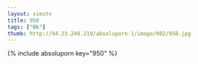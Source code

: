 ```yaml
--- 
layout: sieutv
title: 950
tags: ["0k"]
thumb: http://94.23.248.219/absoluporn-1/image/002/950.jpg
---
```

{% include absoluporn key="950" %} 
